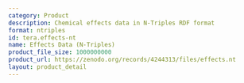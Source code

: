 ```yaml
---
category: Product
description: Chemical effects data in N-Triples RDF format
format: ntriples
id: tera.effects-nt
name: Effects Data (N-Triples)
product_file_size: 1000000000
product_url: https://zenodo.org/records/4244313/files/effects.nt
layout: product_detail
---
```

